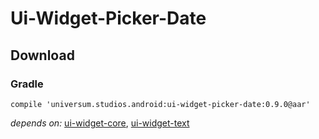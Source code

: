 Ui-Widget-Picker-Date
===============

## Download ##

### Gradle ###

    compile 'universum.studios.android:ui-widget-picker-date:0.9.0@aar'

_depends on:_
[ui-widget-core](https://github.com/universum-studios/android_ui/tree/master/library-widget-core),
[ui-widget-text](https://github.com/universum-studios/android_ui/tree/master/library-widget-text)